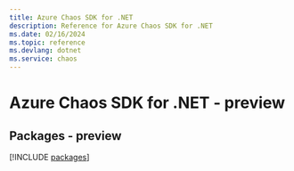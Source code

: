 ```yaml
---
title: Azure Chaos SDK for .NET
description: Reference for Azure Chaos SDK for .NET
ms.date: 02/16/2024
ms.topic: reference
ms.devlang: dotnet
ms.service: chaos
---
```

# Azure Chaos SDK for .NET - preview
## Packages - preview
[!INCLUDE [packages](chaos-index.md)]